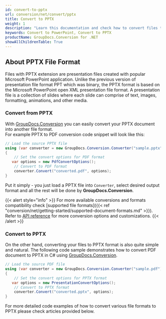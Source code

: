```yaml
---
id: convert-to-pptx
url: conversion/net/convert/pptx
title: Convert to PPTX
weight: 1
description: "Learn this documentation and check how to convert files to Microsoft PowerPoint 2017-2019 (PPTX) format with GroupDocs.Conversion for .NET."
keywords: Convert to PowerPoint, Convert to PPTX
productName: GroupDocs.Conversion for .NET
showAllChildrenTable: True
---
```


## About PPTX File Format

Files with PPTX extension are presentation files created with popular Microsoft PowerPoint application. Unlike the previous version of presentation file format PPT which was binary, the PPTX format is based on the Microsoft PowerPoint open XML presentation file format. A presentation file is a collection of slides where each slide can comprise of text, images, formatting, animations, and other media.

### Convert from PPTX

With [GroupDocs.Conversion](https://products.groupdocs.com/conversion/net) you can easily convert your PPTX document into another file format.  
For example PPTX to PDF conversion code snippet will look like this:

```csharp
// Load the source PPTX file
using (var converter = new GroupDocs.Conversion.Converter("sample.pptx"))
{
    // Set the convert options for PDF format
   var options = new PdfConvertOptions();
    // Convert to PDF format
    converter.Convert("converted.pdf", options);
}
```

Put it simply - you just load a PPTX file into `Converter`, select desired output format and all the rest will be done by **GroupDocs.Conversion**.  

{{< alert style="info" >}}
For more available conversions and formats compatibility check [supported file formats]({{< ref "conversion/net/getting-started/supported-document-formats.md" >}}).
Refer to [API reference](https://apireference.groupdocs.com/conversion/net/groupdocs.conversion.options.convert) for more conversion options and customizations.
{{< /alert >}}

### Convert to PPTX

On the other hand, converting your files to PPTX format is also quite simple and natural.
The following code sample demonstrates how to convert PDF document to PPTX in C# using [GroupDocs.Conversion](https://products.groupdocs.com/conversion/net).

```csharp
// Load the source PDF file
using (var converter = new GroupDocs.Conversion.Converter("sample.pdf"))
{
    // Set the convert options for PPTX format
   var options = new PresentationConvertOptions();
    // Convert to PPTX format
    converter.Convert("converted.pptx", options);
}
```

For more detailed code examples of how to convert various file formats to PPTX please check articles provided below.
